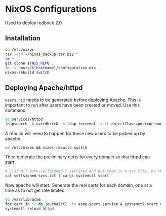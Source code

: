 # NixOS Configurations

Used to deploy redbrick 2.0

## Installation

```bash
cd /etc/nixos
tar -cjf ~/nixos_backup.tar.bz2 *
rm *
git clone $THIS_REPO .
ln -s hosts/$(hostname)/configuration.nix .
nixos-rebuild switch
```

## Deploying Apache/httpd

`users.nix` needs to be generated before deploying Apache. This is important to run after users have been created or moved. Use this command:

```bash
cd services/httpd
ldapsearch -b o=redbrick -h ldap.internal -xLLL objectClass=posixAccount uid homeDirectory gidNumber | python3 ldap2nix.py /storage/webtree/ > users.nix
```

A rebuild will need to happen for these new users to be picked up by apache.

```bash
cd /etc/nixos && nixos-rebuild switch
```

Then generate the preliminary certs for every domain so that httpd can start:
```bash
# List all acme-selfsigned-* services and put them in a txt file. Do this with `systemctl status acme-selfsigned-<tab>`
cat selfsigned-svcs.txt | xargs systemctl start
```

Now apache will start. Generate the real certs for each domain, one at a time as to not get rate limited

```bash
cd /var/lib/acme
for cert in *; do journalctl -fu acme-$cert.service & systemctl start acme-$cert.service && kill $!; done
systemctl reload httpd
```
